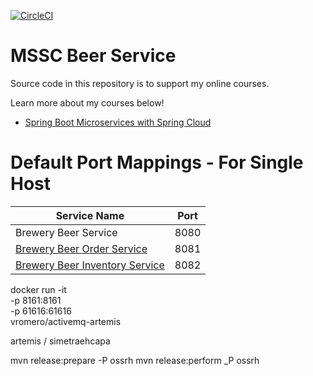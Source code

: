 [![CircleCI](https://circleci.com/gh/guvenbe/mssc-beer-service-BG.svg?style=svg)](https://circleci.com/gh/guvenbe/mssc-beer-service-BG)
# MSSC Beer Service

Source code in this repository is to support my online courses.

Learn more about my courses below!
* [Spring Boot Microservices with Spring Cloud](https://www.udemy.com/spring-boot-microservices-with-spring-cloud-beginner-to-guru/?couponCode=GIT_HUB2)


# Default Port Mappings - For Single Host
| Service Name | Port | 
| --------| -----|
| Brewery Beer Service | 8080 |
| [Brewery Beer Order Service](https://github.com/springframeworkguru/mssc-beer-order-service) | 8081 |
| [Brewery Beer Inventory Service](https://github.com/springframeworkguru/mssc-beer-inventory-service) | 8082 |


docker run -it  \
  -p 8161:8161 \
  -p 61616:61616 \
  vromero/activemq-artemis
  
  artemis / simetraehcapa
  
  mvn release:prepare -P ossrh
  mvn release:perform _P ossrh
